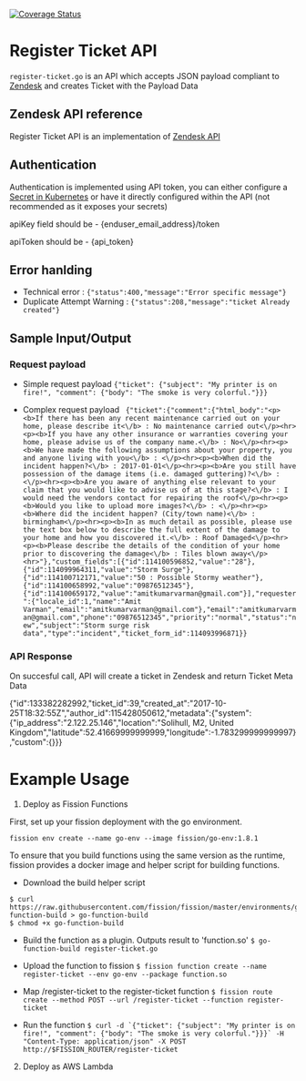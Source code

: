[![Coverage Status](https://coveralls.io/repos/github/OpenIndustryCloud/fission-go-register-ticket/badge.svg?branch=master)](https://coveralls.io/github/OpenIndustryCloud/fission-go-register-ticket?branch=master)


# Register Ticket API


`register-ticket.go` is an API which accepts JSON payload compliant to [Zendesk](https://www.zendesk.com/) and creates Ticket with the Payload Data


## Zendesk API reference

Register Ticket API is an implementation of [Zendesk API](https://developer.zendesk.com/rest_api/docs/core/tickets)

## Authentication
Authentication is implemented using API token, you can either configure a [Secret in Kubernetes](https://kubernetes.io/docs/concepts/configuration/secret/) 
or  have it directly configured within the API (not recommended as it exposes your secrets)

apiKey field should be - {enduser_email_address}/token

apiToken should be - {api_token}


## Error hanlding
- Technical error : `{"status":400,"message":"Error specific message"}`
- Duplicate Attempt Warning : `{"status":208,"message":"ticket Already created"}`

## Sample Input/Output

### Request payload
- Simple request payload
```{"ticket": {"subject": "My printer is on fire!", "comment": {"body": "The smoke is very colorful."}}}```

- Complex request payload 
``` {"ticket":{"comment":{"html_body":"<p><b>If there has been any recent maintenance carried out on your home, please describe it<\/b> : No maintenance carried out<\/p><hr><p><b>If you have any other insurance or warranties covering your home, please advise us of the company name.<\/b> : No<\/p><hr><p><b>We have made the following assumptions about your property, you and anyone living with you<\/b> : <\/p><hr><p><b>When did the incident happen?<\/b> : 2017-01-01<\/p><hr><p><b>Are you still have possession of the damage items (i.e. damaged guttering)?<\/b> : <\/p><hr><p><b>Are you aware of anything else relevant to your claim that you would like to advise us of at this stage?<\/b> : I would need the vendors contact for repairing the roof<\/p><hr><p><b>Would you like to upload more images?<\/b> : <\/p><hr><p><b>Where did the incident happen? (City/town name)<\/b> : birmingham<\/p><hr><p><b>In as much detail as possible, please use the text box below to describe the full extent of the damage to your home and how you discovered it.<\/b> : Roof Damaged<\/p><hr><p><b>Please describe the details of the condition of your home prior to discovering the damage<\/b> : Tiles blown away<\/p><hr>"},"custom_fields":[{"id":114100596852,"value":"28"},{"id":114099964311,"value":"Storm Surge"},{"id":114100712171,"value":"50 : Possible Stormy weather"},{"id":114100658992,"value":"09876512345"},{"id":114100659172,"value":"amitkumarvarman@gmail.com"}],"requester":{"locale_id":1,"name":"Amit Varman","email":"amitkumarvarman@gmail.com"},"email":"amitkumarvarman@gmail.com","phone":"09876512345","priority":"normal","status":"new","subject":"Storm surge risk data","type":"incident","ticket_form_id":114093996871}}```

### API Response

On succesful call, API will create a ticket in Zendesk and return Ticket Meta Data

{"id":133382282992,"ticket_id":39,"created_at":"2017-10-25T18:32:55Z","author_id":115428050612,"metadata":{"system":{"ip_address":"2.122.25.146","location":"Solihull, M2, United Kingdom","latitude":52.41669999999999,"longitude":-1.783299999999997},"custom":{}}}

# Example Usage

1.  Deploy as Fission Functions

First, set up your fission deployment with the go environment.

```
fission env create --name go-env --image fission/go-env:1.8.1
```

To ensure that you build functions using the same version as the
runtime, fission provides a docker image and helper script for
building functions.



- Download the build helper script

```
$ curl https://raw.githubusercontent.com/fission/fission/master/environments/go/builder/go-function-build > go-function-build
$ chmod +x go-function-build
```

- Build the function as a plugin. Outputs result to 'function.so'
`$ go-function-build register-ticket.go`

- Upload the function to fission
`$ fission function create --name register-ticket --env go-env --package function.so`

- Map /register-ticket to the register-ticket function
`$ fission route create --method POST --url /register-ticket --function register-ticket`

- Run the function
```$ curl -d `{"ticket": {"subject": "My printer is on fire!", "comment": {"body": "The smoke is very colorful."}}}` -H "Content-Type: application/json" -X POST http://$FISSION_ROUTER/register-ticket```

2. Deploy as AWS Lambda